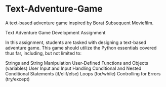 # Text-Adventure-Game
A text-based adventure game inspired by Borat Subsequent Moviefilm.

Text Adventure Game Development Assignment

In this assignment, students are tasked with designing a text-based adventure game. This game should utilize the Python essentials covered thus far, including, but not limited to:

Strings and String Manipulation
User-Defined Functions and Objects (variables)
User Input and Input Handling
Conditional and Nested Conditional Statements (if/elif/else)
Loops (for/while)
Controlling for Errors (try/except)

